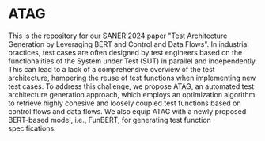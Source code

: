 # ATAG
This is the repository for our SANER'2024 paper "Test Architecture Generation by Leveraging BERT and Control and Data Flows". 
In industrial practices, test cases are often designed by test engineers based on the functionalities of the System under Test (SUT) in parallel and independently. This can lead to a lack of a comprehensive overview of the test architecture, hampering the reuse of test functions when implementing new test cases. To address this challenge, we propose ATAG, an automated test architecture generation approach, which employs an optimization algorithm to retrieve highly cohesive and loosely coupled test functions based on control flows and data flows. We also equip ATAG with a newly proposed BERT-based model, i.e., FunBERT, for generating test function specifications.

